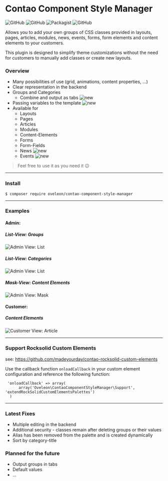 # Contao Component Style Manager
![GitHub](https://img.shields.io/badge/stable-master-%23D6AF23?style=flat-square)
![GitHub](https://img.shields.io/badge/unstable-develop-F38041?style=flat-square)
![Packagist](https://img.shields.io/packagist/dt/oveleon/contao-component-style-manager?color=%230A7BBC&style=flat-square)
![GitHub](https://img.shields.io/github/license/oveleon/contao-component-style-manager?style=flat-square)

Allows you to add your own groups of CSS classes provided in layouts, pages, articles, modules, news, events, forms, form elements and content elements to your customers.

This plugin is designed to simplify theme customizations without the need for customers to manually add classes or create new layouts.

### Overview
- Many possibilities of use (grid, animations, content properties, ...)
- Clear representation in the backend
- Groups and Categories
    - Combine and output as tabs ![new](https://img.shields.io/badge/-new-brightgreen?style=flat-square)
- Passing variables to the template ![new](https://img.shields.io/badge/-new-brightgreen?style=flat-square)
- Available for
    - Layouts
    - Pages
    - Articles
    - Modules
    - Content-Elements
    - Forms
    - Form-Fields
    - News ![new](https://img.shields.io/badge/-new-brightgreen?style=flat-square)
    - Events ![new](https://img.shields.io/badge/-new-brightgreen?style=flat-square)


> Feel free to use it as you need it 😉

---

### Install
```
$ composer require oveleon/contao-component-style-manager
```

---

### Examples
#### Admin:
##### List-View: Groups
![Admin View: List](https://www.oveleon.de/share/github-assets/contao-component-style-manager/list-view-120.png)
##### List-View: Categories
![Admin View: List](https://www.oveleon.de/share/github-assets/contao-component-style-manager/list-view-2-120.png)
##### Mask-View: Content Elements
![Admin View: Mask](https://www.oveleon.de/share/github-assets/contao-component-style-manager/content-elements-120.png)

#### Customer:
##### Content Elements
![Customer View: Article](https://www.oveleon.de/share/github-assets/contao-component-style-manager/customer-120.png)

---

### Support Rocksolid Custom Elements
see: https://github.com/madeyourday/contao-rocksolid-custom-elements

Use the callback function `onloadCallback` in your custom element configuration and reference the following function:
```
 'onloadCallback' => array(
      array('Oveleon\ContaoComponentStyleManager\Support', 'extendRockSolidCustomElementsPalettes')
  )
```

---

### Latest Fixes
- Multiple editing in the backend
- Additional security - classes remain after deleting groups or their values
- Alias has been removed from the palette and is created dynamically
- Sort by category-title

### Planned for the future
- Output groups in tabs
- Default values
- ...
